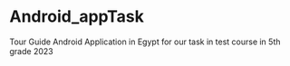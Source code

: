 # Android_appTask
Tour Guide Android Application in Egypt for our task in test course in 5th grade 2023
